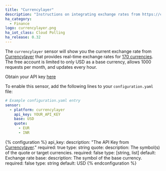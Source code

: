 ```yaml
---
title: "Currencylayer"
description: "Instructions on integrating exchange rates from https://currencylayer.com/ within Home Assistant."
ha_category:
  - Finance
logo: currencylayer.png
ha_iot_class: Cloud Polling
ha_release: 0.32
---
```



The `currencylayer` sensor will show you the current exchange rate from [Currencylayer](https://currencylayer.com/) that provides real-time exchange rates for [170 currencies](https://currencylayer.com/currencies). The free account is limited to only USD as a base currency, allows 1000 requests per month, and updates every hour.

Obtain your API key [here](https://currencylayer.com/product)

To enable this sensor, add the following lines to your `configuration.yaml` file:

```yaml
# Example configuration.yaml entry
sensor:
  - platform: currencylayer
    api_key: YOUR_API_KEY
    base: USD
    quote:
      - EUR
      - INR
```

{% configuration %}
api_key:
  description: "The API Key from [Currencylayer](https://currencylayer.com/)."
  required: true
  type: string
quote:
  description: The symbol(s) of the quote or target currencies.
  required: false
  type: [string, list]
  default: Exchange rate
base:
  description: The symbol of the base currency.
  required: false
  type: string
  default: USD
{% endconfiguration %}
